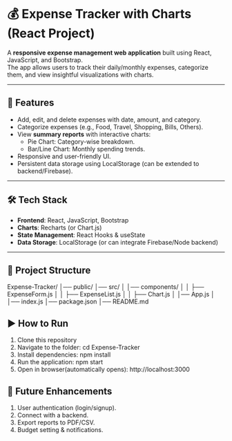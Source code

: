 # 💰 Expense Tracker with Charts (React Project)

A **responsive expense management web application** built using React, JavaScript, and Bootstrap.  
The app allows users to track their daily/monthly expenses, categorize them, and view insightful visualizations with charts.

---

## 🚀 Features
- Add, edit, and delete expenses with date, amount, and category.
- Categorize expenses (e.g., Food, Travel, Shopping, Bills, Others).
- View **summary reports** with interactive charts:
  - Pie Chart: Category-wise breakdown.
  - Bar/Line Chart: Monthly spending trends.
- Responsive and user-friendly UI.
- Persistent data storage using LocalStorage (can be extended to backend/Firebase).

---

## 🛠️ Tech Stack
- **Frontend**: React, JavaScript, Bootstrap
- **Charts**: Recharts (or Chart.js)
- **State Management**: React Hooks & useState
- **Data Storage**: LocalStorage (or can integrate Firebase/Node backend)

---

## 📂 Project Structure
Expense-Tracker/
│── public/
│── src/
│ │── components/
│ │ ├── ExpenseForm.js
│ │ ├── ExpenseList.js
│ │ ├── Chart.js
│ │── App.js
│ │── index.js
│── package.json
│── README.md

## ▶️ How to Run

1. Clone this repository
2. Navigate to the folder:
   cd Expense-Tracker
3. Install dependencies:
   npm install
4. Run the application:
   npm start
5. Open in browser(automatically opens):
   http://localhost:3000

## 🎯 Future Enhancements
1. User authentication (login/signup).
2. Connect with a backend.
3. Export reports to PDF/CSV.
4. Budget setting & notifications.
